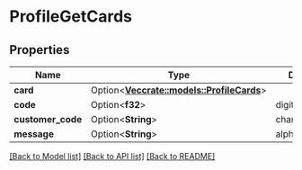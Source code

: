 # ProfileGetCards

## Properties

Name | Type | Description | Notes
------------ | ------------- | ------------- | -------------
**card** | Option<[**Vec<crate::models::ProfileCards>**](ProfileCards.md)> |  | [optional]
**code** | Option<**f32**> | digits(2) | [optional]
**customer_code** | Option<**String**> | characters(32) | [optional]
**message** | Option<**String**> | alphanumeric(64) | [optional]

[[Back to Model list]](../README.md#documentation-for-models) [[Back to API list]](../README.md#documentation-for-api-endpoints) [[Back to README]](../README.md)



